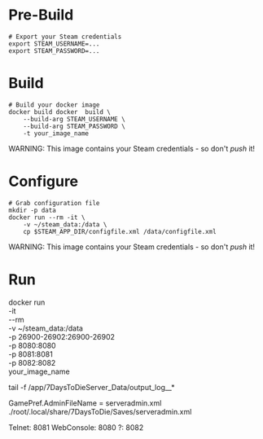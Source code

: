 Pre-Build
=========

```shell
# Export your Steam credentials
export STEAM_USERNAME=...
export STEAM_PASSWORD=...
```

Build
=====
```shell
# Build your docker image
docker build docker  build \
    --build-arg STEAM_USERNAME \
    --build-arg STEAM_PASSWORD \
    -t your_image_name
```
WARNING: This image contains your Steam credentials - so don't _push_ it!

Configure
=========
```shell
# Grab configuration file
mkdir -p data
docker run --rm -it \
    -v ~/steam_data:/data \
    cp $STEAM_APP_DIR/configfile.xml /data/configfile.xml
```
WARNING: This image contains your Steam credentials - so don't _push_ it!

Run
===
docker run \
    -it \
    --rm \
    -v ~/steam_data:/data \
    -p 26900-26902:26900-26902 \
    -p 8080:8080 \
    -p 8081:8081 \
    -p 8082:8082 \
    your_image_name

tail -f /app/7DaysToDieServer_Data/output_log__*

GamePref.AdminFileName = serveradmin.xml
./root/.local/share/7DaysToDie/Saves/serveradmin.xml

Telnet: 8081
WebConsole: 8080
?: 8082
